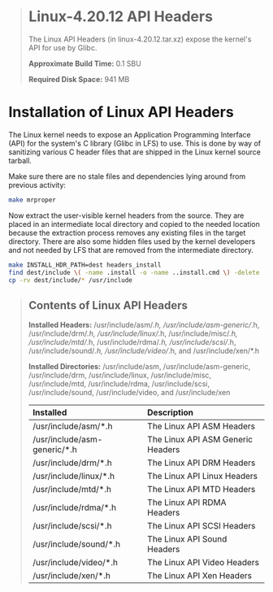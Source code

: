 > # Linux-4.20.12 API Headers
>
> The Linux API Headers (in linux-4.20.12.tar.xz) expose the kernel's API for use by Glibc.
>
> **Approximate Build Time:** 0.1 SBU
>
> **Required Disk Space:** 941 MB

# Installation of Linux API Headers

The Linux kernel needs to expose an Application Programming Interface (API) for the system's C library (Glibc in LFS) to use. This is done by way of sanitizing various C header files that are shipped in the Linux kernel source tarball.

Make sure there are no stale files and dependencies lying around from previous activity:

```sh
make mrproper
```

Now extract the user-visible kernel headers from the source. They are placed in an intermediate local directory and copied to the needed location because the extraction process removes any existing files in the target directory. There are also some hidden files used by the kernel developers and not needed by LFS that are removed from the intermediate directory.

```sh
make INSTALL_HDR_PATH=dest headers_install
find dest/include \( -name .install -o -name ..install.cmd \) -delete
cp -rv dest/include/* /usr/include
```

> ## Contents of Linux API Headers
>
> **Installed Headers:** /usr/include/asm/_.h, /usr/include/asm-generic/_.h, /usr/include/drm/_.h, /usr/include/linux/_.h, /usr/include/misc/_.h, /usr/include/mtd/_.h, /usr/include/rdma/_.h, /usr/include/scsi/_.h, /usr/include/sound/_.h, /usr/include/video/_.h, and /usr/include/xen/\*.h
>
> **Installed Directories:** /usr/include/asm, /usr/include/asm-generic, /usr/include/drm, /usr/include/linux, /usr/include/misc, /usr/include/mtd, /usr/include/rdma, /usr/include/scsi, /usr/include/sound, /usr/include/video, and /usr/include/xen
>
> | Installed                     | Description                       |
> | :---------------------------- | :-------------------------------- |
> | /usr/include/asm/\*.h         | The Linux API ASM Headers         |
> | /usr/include/asm-generic/\*.h | The Linux API ASM Generic Headers |
> | /usr/include/drm/\*.h         | The Linux API DRM Headers         |
> | /usr/include/linux/\*.h       | The Linux API Linux Headers       |
> | /usr/include/mtd/\*.h         | The Linux API MTD Headers         |
> | /usr/include/rdma/\*.h        | The Linux API RDMA Headers        |
> | /usr/include/scsi/\*.h        | The Linux API SCSI Headers        |
> | /usr/include/sound/\*.h       | The Linux API Sound Headers       |
> | /usr/include/video/\*.h       | The Linux API Video Headers       |
> | /usr/include/xen/\*.h         | The Linux API Xen Headers         |
